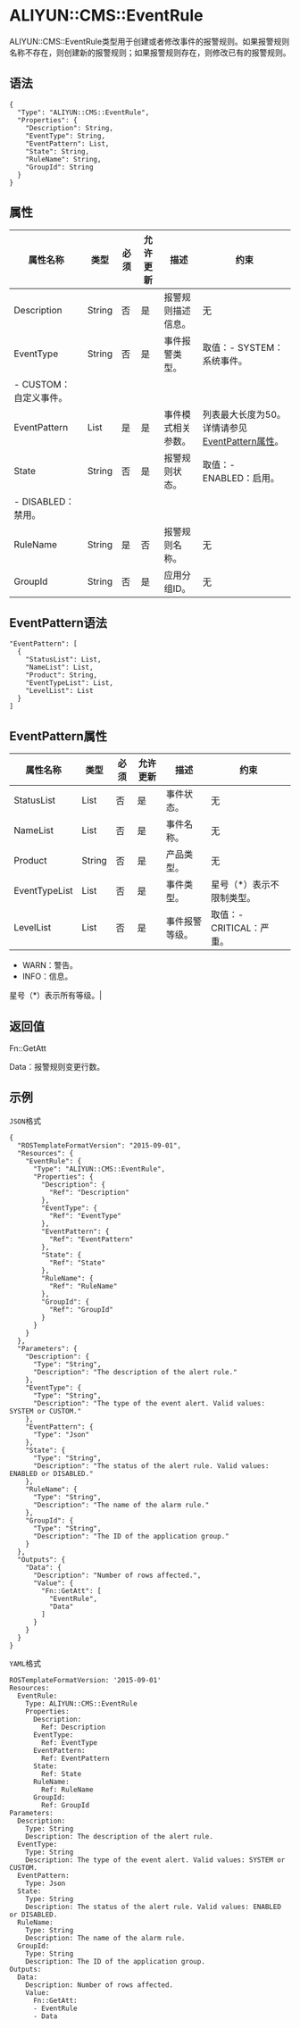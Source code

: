 # ALIYUN::CMS::EventRule

ALIYUN::CMS::EventRule类型用于创建或者修改事件的报警规则。如果报警规则名称不存在，则创建新的报警规则；如果报警规则存在，则修改已有的报警规则。

## 语法

```
{
  "Type": "ALIYUN::CMS::EventRule",
  "Properties": {
    "Description": String,
    "EventType": String,
    "EventPattern": List,
    "State": String,
    "RuleName": String,
    "GroupId": String
  }
}
```

## 属性

|属性名称|类型|必须|允许更新|描述|约束|
|----|--|--|----|--|--|
|Description|String|否|是|报警规则描述信息。|无|
|EventType|String|否|是|事件报警类型。|取值：-   SYSTEM：系统事件。
-   CUSTOM：自定义事件。 |
|EventPattern|List|是|是|事件模式相关参数。|列表最大长度为50。详情请参见[EventPattern属性](#section_zls_ezy_5fg)。 |
|State|String|否|是|报警规则状态。|取值：-   ENABLED：启用。
-   DISABLED：禁用。 |
|RuleName|String|是|否|报警规则名称。|无|
|GroupId|String|否|是|应用分组ID。|无|

## EventPattern语法

```
"EventPattern": [
  {
    "StatusList": List,
    "NameList": List,
    "Product": String,
    "EventTypeList": List,
    "LevelList": List
  }
]
```

## EventPattern属性

|属性名称|类型|必须|允许更新|描述|约束|
|----|--|--|----|--|--|
|StatusList|List|否|是|事件状态。|无|
|NameList|List|否|是|事件名称。|无|
|Product|String|否|是|产品类型。|无|
|EventTypeList|List|否|是|事件类型。|星号（\*）表示不限制类型。|
|LevelList|List|否|是|事件报警等级。|取值：-   CRITICAL：严重。
-   WARN：警告。
-   INFO：信息。

星号（\*）表示所有等级。|

## 返回值

Fn::GetAtt

Data：报警规则变更行数。

## 示例

`JSON`格式

```
{
  "ROSTemplateFormatVersion": "2015-09-01",
  "Resources": {
    "EventRule": {
      "Type": "ALIYUN::CMS::EventRule",
      "Properties": {
        "Description": {
          "Ref": "Description"
        },
        "EventType": {
          "Ref": "EventType"
        },
        "EventPattern": {
          "Ref": "EventPattern"
        },
        "State": {
          "Ref": "State"
        },
        "RuleName": {
          "Ref": "RuleName"
        },
        "GroupId": {
          "Ref": "GroupId"
        }
      }
    }
  },
  "Parameters": {
    "Description": {
      "Type": "String",
      "Description": "The description of the alert rule."
    },
    "EventType": {
      "Type": "String",
      "Description": "The type of the event alert. Valid values: SYSTEM or CUSTOM."
    },
    "EventPattern": {
      "Type": "Json"
    },
    "State": {
      "Type": "String",
      "Description": "The status of the alert rule. Valid values: ENABLED or DISABLED."
    },
    "RuleName": {
      "Type": "String",
      "Description": "The name of the alarm rule."
    },
    "GroupId": {
      "Type": "String",
      "Description": "The ID of the application group."
    }
  },
  "Outputs": {
    "Data": {
      "Description": "Number of rows affected.",
      "Value": {
        "Fn::GetAtt": [
          "EventRule",
          "Data"
        ]
      }
    }
  }
}
```

`YAML`格式

```
ROSTemplateFormatVersion: '2015-09-01'
Resources:
  EventRule:
    Type: ALIYUN::CMS::EventRule
    Properties:
      Description:
        Ref: Description
      EventType:
        Ref: EventType
      EventPattern:
        Ref: EventPattern
      State:
        Ref: State
      RuleName:
        Ref: RuleName
      GroupId:
        Ref: GroupId
Parameters:
  Description:
    Type: String
    Description: The description of the alert rule.
  EventType:
    Type: String
    Description: The type of the event alert. Valid values: SYSTEM or CUSTOM.
  EventPattern:
    Type: Json
  State:
    Type: String
    Description: The status of the alert rule. Valid values: ENABLED or DISABLED.
  RuleName:
    Type: String
    Description: The name of the alarm rule.
  GroupId:
    Type: String
    Description: The ID of the application group.
Outputs:
  Data:
    Description: Number of rows affected.
    Value:
      Fn::GetAtt:
      - EventRule
      - Data
```

